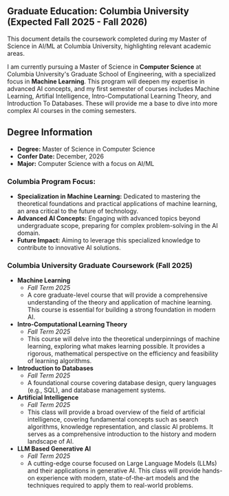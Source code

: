 ## Graduate Education: Columbia University (Expected Fall 2025 - Fall 2026)

This document details the coursework completed during my Master of Science in AI/ML at Columbia University, highlighting relevant academic areas.

I am currently pursuing a Master of Science in **Computer Science** at Columbia University's Graduate School of Engineering, with a specialized focus in **Machine Learning**. This program will deepen my expertise in advanced AI concepts, and my first semester of courses includes Machine Learning, Artifial Intelligence, Intro-Computational Learning Theory, and Introduction To Databases. These will provide me a base to dive into more complex AI courses in the coming semesters.

## Degree Information
* **Degree:** Master of Science in Computer Science
* **Confer Date:** December, 2026
* **Major:** Computer Science with a focus on AI/ML

### Columbia Program Focus:
* **Specialization in Machine Learning:** Dedicated to mastering the theoretical foundations and practical applications of machine learning, an area critical to the future of technology.
* **Advanced AI Concepts:** Engaging with advanced topics beyond undergraduate scope, preparing for complex problem-solving in the AI domain.
* **Future Impact:** Aiming to leverage this specialized knowledge to contribute to innovative AI solutions.


### Columbia University Graduate Coursework (Fall 2025)
* **Machine Learning**
    * *Fall Term 2025*
    * A core graduate-level course that will provide a comprehensive understanding of the theory and application of machine learning. This course is essential for building a strong foundation in modern AI.
* **Intro-Computational Learning Theory**
    * *Fall Term 2025*
    * This course will delve into the theoretical underpinnings of machine learning, exploring what makes learning possible. It provides a rigorous, mathematical perspective on the efficiency and feasibility of learning algorithms.
* **Introduction to Databases**
    * *Fall Term 2025*
    * A foundational course covering database design, query languages (e.g., SQL), and database management systems. 
* **Artificial Intelligence**
    * *Fall Term 2025*
    * This class will provide a broad overview of the field of artificial intelligence, covering fundamental concepts such as search algorithms, knowledge representation, and classic AI problems. It serves as a comprehensive introduction to the history and modern landscape of AI.
* **LLM Based Generative AI**
    * *Fall Term 2025*
    * A cutting-edge course focused on Large Language Models (LLMs) and their applications in generative AI. This class will provide hands-on experience with modern, state-of-the-art models and the techniques required to apply them to real-world problems.